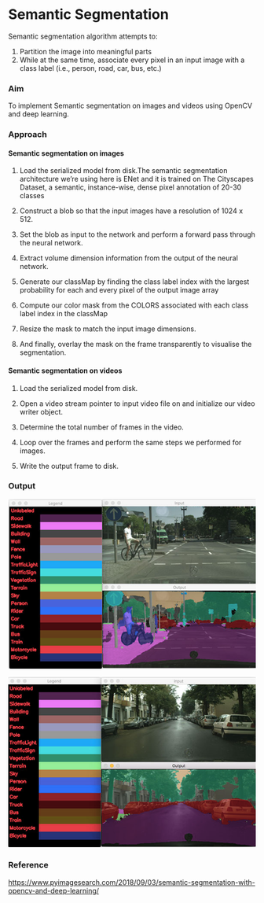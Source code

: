 # Semantic Segmentation


Semantic segmentation algorithm attempts to:

1. Partition the image into meaningful parts
2. While at the same time, associate every pixel in an input image with a class label (i.e., person, road, car, bus, etc.)


### Aim

To implement Semantic segmentation on images and videos using OpenCV and deep learning.


### Approach


#### Semantic segmentation on images

1. Load the serialized model from disk.The semantic segmentation architecture we’re using here is ENet and it is trained on The Cityscapes Dataset, a semantic, instance-wise, dense pixel annotation of 20-30 classes

2. Construct a blob so that the input images have a resolution of 1024 x 512.

3. Set the blob  as input to the network and perform a forward pass through the neural network.

4. Extract volume dimension information from the output of the neural network.

5. Generate our classMap  by finding the class label index with the largest probability for each and every pixel of the output  image array

6. Compute our color mask  from the COLORS  associated with each class label index in the classMap

7. Resize the mask to match the input image dimensions.

8. And finally, overlay the mask on the frame transparently to visualise the segmentation.


#### Semantic segmentation on videos

1. Load the serialized model from disk.

2. Open a video stream pointer to input video file on and initialize our video writer object.

3. Determine the total  number of frames in the video.

4. Loop over the frames and perform the same steps we performed for images.

5. Write the output frame to disk. 


### Output

![Output1](https://github.com/gayathri-venu/Semantic_segmentation/blob/master/output_images/output1.png)

![Output2](https://github.com/gayathri-venu/Semantic_segmentation/blob/master/output_images/output2.png)


### Reference

https://www.pyimagesearch.com/2018/09/03/semantic-segmentation-with-opencv-and-deep-learning/
